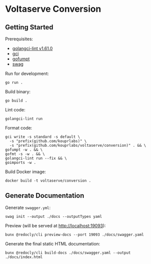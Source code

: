 # Voltaserve Conversion

## Getting Started

Prerequisites:

- [golangci-lint v1.61.0](https://github.com/golangci/golangci-lint/releases/tag/v1.61.0)
- [gci](https://github.com/daixiang0/gci)
- [gofumpt](https://github.com/mvdan/gofumpt)
- [swag](https://github.com/swaggo/swag)

Run for development:

```shell
go run .
```

Build binary:

```shell
go build .
```

Lint code:

```shell
golangci-lint run
```

Format code:

```shell
gci write -s standard -s default \
  -s "prefix(github.com/kouprlabs)" \
  -s "prefix(github.com/kouprlabs/voltaserve/conversion)" . && \
gofumpt -w . && \
gofmt -s -w . && \
golangci-lint run --fix && \
goimports -w .
```

Build Docker image:

```shell
docker build -t voltaserve/conversion .
```

## Generate Documentation

Generate `swagger.yml`:

```shell
swag init --output ./docs --outputTypes yaml
```

Preview (will be served at [http://localhost:19093](http://localhost:19093)):

```shell
bunx @redocly/cli preview-docs --port 19093 ./docs/swagger.yaml
```

Generate the final static HTML documentation:

```shell
bunx @redocly/cli build-docs ./docs/swagger.yaml --output ./docs/index.html
```

